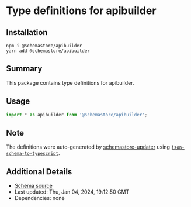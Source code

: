 # Type definitions for apibuilder

## Installation

```
npm i @schemastore/apibuilder
yarn add @schemastore/apibuilder
```

## Summary

This package contains type definitions for apibuilder.

## Usage

```ts
import * as apibuilder from '@schemastore/apibuilder';
```

## Note

The definitions were auto-generated by [schemastore-updater](https://github.com/ffflorian/schemastore-updater) using [`json-schema-to-typescript`](https://www.npmjs.com/package/json-schema-to-typescript).

## Additional Details

* [Schema source](https://github.com/SchemaStore/schemastore/tree/master/src/schemas/json/apibuilder)
* Last updated: Thu, Jan 04, 2024, 19:12:50 GMT
* Dependencies: none
